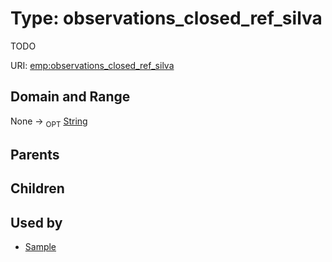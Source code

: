 
# Type: observations_closed_ref_silva


TODO

URI: [emp:observations_closed_ref_silva](https://microbiomedata/schema/emp/observations_closed_ref_silva)


## Domain and Range

None ->  <sub>OPT</sub> [String](types/String.md)

## Parents


## Children


## Used by

 * [Sample](Sample.md)
